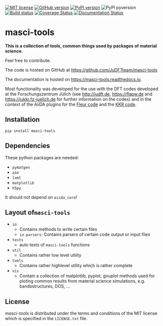 [![MIT license](https://img.shields.io/badge/license-MIT-blue.svg)](LICENSE)
[![GitHub version](https://img.shields.io/github/v/tag/JuDFTTeam/masci-tools?include_prereleases&label=GitHub%20version&logo=GitHub)](https://github.com/JuDFTteam/masci-tools/releases)
[![PyPI version](https://img.shields.io/pypi/v/masci-tools)](https://pypi.org/project/masci-tools/)
![PyPI pyversion](https://img.shields.io/pypi/pyversions/masci-tools)
[![Build status](https://github.com/JuDFTteam/masci-tools/workflows/masci-tools/badge.svg?branch=develop&event=push)](https://github.com/JuDFTteam/masci-tools/actions)
[![Coverage Status](https://codecov.io/gh/JuDFTteam/masci-tools/branch/master/graph/badge.svg)](https://codecov.io/gh/JuDFTteam/masci-tools)
[![Documentation Status](https://readthedocs.org/projects/masci-tools/badge/?version=latest)](https://masci-tools.readthedocs.io/en/latest/?badge=latest)




# masci-tools

**This is a collection of tools, common things used by packages of material science.**

Feel free to contribute.

The code is hosted on GitHub at
<https://github.com/JuDFTteam/masci-tools>

The documentation is hosted on https://masci-tools.readthedocs.io.

Most functionality was developed for the use with the DFT codes developed at the Forschungszentrum Jülich (see <http://judft.de>, <https://flapw.de> and <https://jukkr.fz-juelich.de> for further information on the codes) and in the context of the AiiDA plugins for the [Fleur code](https://github.com/JuDFTteam/aiida-fleur) and the [KKR code](https://github.com/JuDFTteam/aiida-kkr).

## Installation

```
pip install masci-tools
```

## Dependencies

These python packages are needed:
* `pymatgen`
* `ase`
* `lxml`
* `matplotlib`
* `h5py`

It should not depend on `aiida_core`!

## Layout of`masci-tools`

* `io`
    * Contains methods to write certain files
    * `io.parsers`: Contains parsers of certain code output or input files
* `tests`
    * auto tests of `masci-tools` functions
* `util`
    * Contains rather low level utility
* `tools`
    * Contains rather highlevel utility which is rather complete
* `vis`
    * Contain a collection of matplotlib, pyplot, gnuplot methods used for ploting common results from material science simulations, e.g. bandsstructures, DOS, ... 

## License


*masci-tools* is distributed under the terms and conditions of the MIT license which is specified in the `LICENSE.txt` file.
